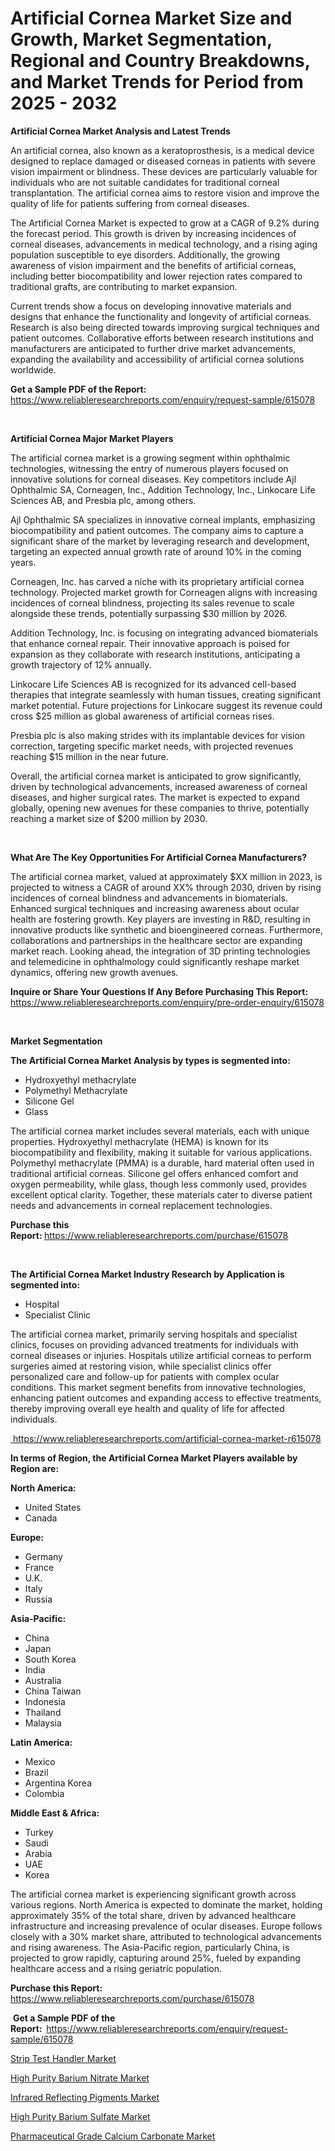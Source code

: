 <p><h1>Artificial Cornea Market Size and Growth, Market Segmentation, Regional and Country Breakdowns, and Market Trends for Period from 2025 -  2032</h1></p><p><strong>Artificial Cornea Market Analysis and Latest Trends</strong></p>
<p><p>An artificial cornea, also known as a keratoprosthesis, is a medical device designed to replace damaged or diseased corneas in patients with severe vision impairment or blindness. These devices are particularly valuable for individuals who are not suitable candidates for traditional corneal transplantation. The artificial cornea aims to restore vision and improve the quality of life for patients suffering from corneal diseases.</p><p>The Artificial Cornea Market is expected to grow at a CAGR of 9.2% during the forecast period. This growth is driven by increasing incidences of corneal diseases, advancements in medical technology, and a rising aging population susceptible to eye disorders. Additionally, the growing awareness of vision impairment and the benefits of artificial corneas, including better biocompatibility and lower rejection rates compared to traditional grafts, are contributing to market expansion.</p><p>Current trends show a focus on developing innovative materials and designs that enhance the functionality and longevity of artificial corneas. Research is also being directed towards improving surgical techniques and patient outcomes. Collaborative efforts between research institutions and manufacturers are anticipated to further drive market advancements, expanding the availability and accessibility of artificial cornea solutions worldwide.</p></p>
<p><strong>Get a Sample PDF of the Report:&nbsp;</strong> <a href="https://www.reliableresearchreports.com/enquiry/request-sample/615078?utm_campaign=10&utm_medium=2&utm_source=Github&utm_content=ia&utm_term=24032025&utm_id=artificial-cornea">https://www.reliableresearchreports.com/enquiry/request-sample/615078</a></p>
<p>&nbsp;</p>
<p><strong>Artificial Cornea Major Market Players</strong></p>
<p><p>The artificial cornea market is a growing segment within ophthalmic technologies, witnessing the entry of numerous players focused on innovative solutions for corneal diseases. Key competitors include Ajl Ophthalmic SA, Corneagen, Inc., Addition Technology, Inc., Linkocare Life Sciences AB, and Presbia plc, among others.</p><p>Ajl Ophthalmic SA specializes in innovative corneal implants, emphasizing biocompatibility and patient outcomes. The company aims to capture a significant share of the market by leveraging research and development, targeting an expected annual growth rate of around 10% in the coming years.</p><p>Corneagen, Inc. has carved a niche with its proprietary artificial cornea technology. Projected market growth for Corneagen aligns with increasing incidences of corneal blindness, projecting its sales revenue to scale alongside these trends, potentially surpassing $30 million by 2026.</p><p>Addition Technology, Inc. is focusing on integrating advanced biomaterials that enhance corneal repair. Their innovative approach is poised for expansion as they collaborate with research institutions, anticipating a growth trajectory of 12% annually.</p><p>Linkocare Life Sciences AB is recognized for its advanced cell-based therapies that integrate seamlessly with human tissues, creating significant market potential. Future projections for Linkocare suggest its revenue could cross $25 million as global awareness of artificial corneas rises.</p><p>Presbia plc is also making strides with its implantable devices for vision correction, targeting specific market needs, with projected revenues reaching $15 million in the near future. </p><p>Overall, the artificial cornea market is anticipated to grow significantly, driven by technological advancements, increased awareness of corneal diseases, and higher surgical rates. The market is expected to expand globally, opening new avenues for these companies to thrive, potentially reaching a market size of $200 million by 2030.</p></p>
<p>&nbsp;</p>
<p><strong>What Are The Key Opportunities For Artificial Cornea Manufacturers?</strong></p>
<p><p>The artificial cornea market, valued at approximately $XX million in 2023, is projected to witness a CAGR of around XX% through 2030, driven by rising incidences of corneal blindness and advancements in biomaterials. Enhanced surgical techniques and increasing awareness about ocular health are fostering growth. Key players are investing in R&D, resulting in innovative products like synthetic and bioengineered corneas. Furthermore, collaborations and partnerships in the healthcare sector are expanding market reach. Looking ahead, the integration of 3D printing technologies and telemedicine in ophthalmology could significantly reshape market dynamics, offering new growth avenues.</p></p>
<p><strong>Inquire or Share Your Questions If Any Before Purchasing This Report:</strong> <a href="https://www.reliableresearchreports.com/enquiry/pre-order-enquiry/615078?utm_campaign=10&utm_medium=2&utm_source=Github&utm_content=ia&utm_term=24032025&utm_id=artificial-cornea">https://www.reliableresearchreports.com/enquiry/pre-order-enquiry/615078</a></p>
<p>&nbsp;</p>
<p><strong>Market Segmentation</strong></p>
<p><strong>The Artificial Cornea Market Analysis by types is segmented into:</strong></p>
<p><ul><li>Hydroxyethyl methacrylate</li><li>Polymethyl Methacrylate</li><li>Silicone Gel</li><li>Glass</li></ul></p>
<p><p>The artificial cornea market includes several materials, each with unique properties. Hydroxyethyl methacrylate (HEMA) is known for its biocompatibility and flexibility, making it suitable for various applications. Polymethyl methacrylate (PMMA) is a durable, hard material often used in traditional artificial corneas. Silicone gel offers enhanced comfort and oxygen permeability, while glass, though less commonly used, provides excellent optical clarity. Together, these materials cater to diverse patient needs and advancements in corneal replacement technologies.</p></p>
<p><strong>Purchase this Report:&nbsp;</strong><a href="https://www.reliableresearchreports.com/purchase/615078?utm_campaign=10&utm_medium=2&utm_source=Github&utm_content=ia&utm_term=24032025&utm_id=artificial-cornea">https://www.reliableresearchreports.com/purchase/615078</a></p>
<p>&nbsp;</p>
<p><strong>The Artificial Cornea Market Industry Research by Application is segmented into:</strong></p>
<p><ul><li>Hospital</li><li>Specialist Clinic</li></ul></p>
<p><p>The artificial cornea market, primarily serving hospitals and specialist clinics, focuses on providing advanced treatments for individuals with corneal diseases or injuries. Hospitals utilize artificial corneas to perform surgeries aimed at restoring vision, while specialist clinics offer personalized care and follow-up for patients with complex ocular conditions. This market segment benefits from innovative technologies, enhancing patient outcomes and expanding access to effective treatments, thereby improving overall eye health and quality of life for affected individuals.</p></p>
<p><a href="https://www.reliableresearchreports.com/artificial-cornea-market-r615078?utm_campaign=10&utm_medium=2&utm_source=Github&utm_content=ia&utm_term=24032025&utm_id=artificial-cornea">&nbsp;https://www.reliableresearchreports.com/artificial-cornea-market-r615078</a></p>
<p><strong>In terms of Region, the Artificial Cornea Market Players available by Region are:</strong></p>
<p>
    <p> <strong> North America: </strong>
        <ul>
            <li>United States</li>
            <li>Canada</li>
        </ul>
        </p> 
    <p> <strong> Europe: </strong>
        <ul>
            <li>Germany</li>
            <li>France</li>
            <li>U.K.</li>
            <li>Italy</li>
            <li>Russia</li>
        </ul>
        </p> 
    <p> <strong> Asia-Pacific: </strong>
        <ul>
            <li>China</li>
            <li>Japan</li>
            <li>South Korea</li>
            <li>India</li>
            <li>Australia</li>
            <li>China Taiwan</li>
            <li>Indonesia</li>
            <li>Thailand</li>
            <li>Malaysia</li>
        </ul>
        </p> 
    <p> <strong> Latin America: </strong>
        <ul>
            <li>Mexico</li>
            <li>Brazil</li>
            <li>Argentina Korea</li>
            <li>Colombia</li>
        </ul>
        </p> 
    <p> <strong> Middle East & Africa: </strong>
        <ul>
            <li>Turkey</li>
            <li>Saudi</li>
            <li>Arabia</li>
            <li>UAE</li>
            <li>Korea</li>
        </ul>
    </p>
    </p>
<p><p>The artificial cornea market is experiencing significant growth across various regions. North America is expected to dominate the market, holding approximately 35% of the total share, driven by advanced healthcare infrastructure and increasing prevalence of ocular diseases. Europe follows closely with a 30% market share, attributed to technological advancements and rising awareness. The Asia-Pacific region, particularly China, is projected to grow rapidly, capturing around 25%, fueled by expanding healthcare access and a rising geriatric population.</p></p>
<p><strong>Purchase this Report: </strong><a href="https://www.reliableresearchreports.com/purchase/615078?utm_campaign=10&utm_medium=2&utm_source=Github&utm_content=ia&utm_term=24032025&utm_id=artificial-cornea">https://www.reliableresearchreports.com/purchase/615078</a></p>
<p>&nbsp;<strong>Get a Sample PDF of the Report:&nbsp;&nbsp;</strong><a href="https://www.reliableresearchreports.com/enquiry/request-sample/615078?utm_campaign=10&utm_medium=2&utm_source=Github&utm_content=ia&utm_term=24032025&utm_id=artificial-cornea">https://www.reliableresearchreports.com/enquiry/request-sample/615078</a></p>
<p><strong></strong></p>
<p><p><a href="https://github.com/weisonmanych/Market-Research-Report-List-1/blob/main/strip-test-handler-market.md?utm_campaign=10&utm_medium=2&utm_source=Github&utm_content=ia&utm_term=24032025&utm_id=artificial-cornea">Strip Test Handler Market</a></p><p><a href="https://github.com/steegwajma22/Market-Research-Report-List-1/blob/main/high-purity-barium-nitrate-market.md?utm_campaign=10&utm_medium=2&utm_source=Github&utm_content=ia&utm_term=24032025&utm_id=artificial-cornea">High Purity Barium Nitrate Market</a></p><p><a href="https://github.com/rokiahgrendy/Market-Research-Report-List-1/blob/main/infrared-reflecting-pigments-market.md?utm_campaign=10&utm_medium=2&utm_source=Github&utm_content=ia&utm_term=24032025&utm_id=artificial-cornea">Infrared Reflecting Pigments Market</a></p><p><a href="https://github.com/nagateyisu29/Market-Research-Report-List-1/blob/main/high-purity-barium-sulfate-market.md?utm_campaign=10&utm_medium=2&utm_source=Github&utm_content=ia&utm_term=24032025&utm_id=artificial-cornea">High Purity Barium Sulfate Market</a></p><p><a href="https://github.com/guzasbahsas/Market-Research-Report-List-1/blob/main/pharmaceutical-grade-calcium-carbonate-market.md?utm_campaign=10&utm_medium=2&utm_source=Github&utm_content=ia&utm_term=24032025&utm_id=artificial-cornea">Pharmaceutical Grade Calcium Carbonate Market</a></p></p>